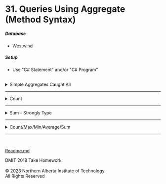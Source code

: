 # 31.  Queries Using Aggregate (Method Syntax)

  ##### Database
  * Westwind</br>
  ##### Setup
  * Use "C# Statement" and/or "C# Program"</br></br>
  <details>
<summary>Simple Aggregates Caught All</summary>

**Given a list of Products, return a single result.**

* Count
* Min Price 
* Max Price
* Average Price
* Total Price (This is assuming that someone bought one of each thing.)
* **We only want to see those products that have are not discontinued**
* **NOTE:  You will need to use the FirstOrDefault()**

<details>
<summary>Solution</summary>

  ```cs
Products
	.Select(x => new
	{
		Count = Products
					.Where(x => x.Discontinued == false)
					.Count(),
		MinPrice = Products
					.Where(x => x.Discontinued == false)
					.Min(x => x.UnitPrice),
		MaxPrice = Products
					.Where(x => x.Discontinued == false)
					.Select(x => x.UnitPrice).Max(),
		AveragePrice = Products
					.Where(x => x.Discontinued == false)
					.Average(x => x.UnitPrice),
		TotalPrice = Products
					.Where(x => x.Discontinued == false)
					.Select(x => x.UnitPrice).Sum()
	}
)
.FirstOrDefault()
.Dump();
 ```
 </details>

### Output
 ![](Images/31%20-%20Simple%20Aggregate%201.png)
</details>

---  
<details>
<summary>Count</summary>

**Given a list of Suppliers, return the following information.**

* Supplier Name (shown as Name) 
* Number of Products they supply (shown as ProductCount)

* **Order by Number of Products from largest to smallest, Name**  

  
<details>
<summary>Solution</summary>

  ```cs
Suppliers
.Select(s => new
{
	Name = s.CompanyName,
	ProductCount = Products
				.Where(p => p.SupplierID == s.SupplierID)
				.Count()
}).OrderByDescending(x => x.ProductCount)
.ThenBy(x => x.Name)
.Dump();
 ```
</details>

### Output
![](Images/31%20-%20Count.png)
</details>

--- 
<details>
<summary>Sum - Strongly Type</summary>

**Given a list of Suppliers, return the following information.**

* Supplier Name (shown as Name) 
* History
  * Products sold by the supplier (shown as name)
  * Total quantity sold to customer.  They will used this information to figure out which is the best selling items (shown as QuantitySold)

* **Order by Suppliers then Quantity of items sold from largest to smallest, Name**  

<details>
<summary>Solution</summary>

  ```cs
void Main()
{
	Suppliers
	.OrderBy(s => s.CompanyName)
	.Select(s => new
	{
		Name = s.CompanyName,
		History = Products
					.Where(p => p.SupplierID == s.SupplierID)
					.Select(p => new HistoryView()
					{
						Name = p.ProductName,
						QuantitySold = OrderDetails
    						.Where(od => od.ProductID == p.ProductID)
    						.Sum(od => od.Quantity)

					}).OrderByDescending(x => x.QuantitySold)
	})
	.Dump();
}

public class HistoryView
{
	public string Name { get; set; }
	//  quantity sold must be nullable due to OrderDetails.Quantity being nullable
	public int? QuantitySold { get; set; }
}
 ```
</details>

### Output
![](Images/31%20-%20Sum%20Strongly%20Type.png)
</details>

--- 
<details>
<summary>Count/Max/Min/Average/Sum</summary>

**Given a list of Orders, return the following information.**

* Order ID
* Number of transaction that makes up that order (shown as TransactionCount)
* Largest transaction that that makes up that order [Quantity * UnitPrice]  (shown as MaxExtPrice)
* Smallest transaction that that makes up that order [Quantity * UnitPrice]  (shown as MinExtPrice)
* Average transaction that that makes up that order [Quantity * UnitPrice]  (shown as AvgExtPrice)
* Calculate the Order sub total before discount [Quantity * UnitPrice]  (shown as SubTotal) 
* **Order by Order ID**  

<details>
<summary>Solution</summary>

  ```cs
Orders
	.Select(o => new
	{
		OrderID = o.OrderID,
		TransactionCount = o.OrderDetails.Count(),
		MaxExtPrice = o.OrderDetails.Max(od => od.Quantity * od.UnitPrice),
		MinExtPrice = o.OrderDetails.Select(od => od.Quantity * od.UnitPrice).Min(),
		AvgExtPrice = o.OrderDetails.Average(od => od.Quantity * od.UnitPrice),
		SubTotal = o.OrderDetails.Select(od => od.Quantity * od.UnitPrice).Sum()
	}).Dump();
 ```
</details>

### Output
![](Images/31%20-%20Count%20Min%20Max%20Avg%20Sun.png)
</details>

---  
</br>

[Readme.md](./Readme.md)


DMIT 2018 Take Homework<br><br>
© 2023 Northern Alberta Institute of Technology <br>
All Rights Reserved


